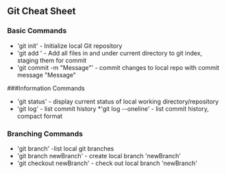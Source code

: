 ## Git Cheat Sheet


### Basic Commands

* 'git init' - Initialize local Git repository
* 'git add ' - Add all files in and under current directory to git index, staging them for commit
* 'git commit -m "Message"' - commit changes to local repo with commit message "Message"

###Information Commands

* 'git status' - display current status of local working directory/repository
* 'git log' - list commit history
*'git log --oneline' - list commit history, compact format


### Branching Commands

* 'git branch' -list local git branches
* 'git branch newBranch' - create local branch
'newBranch'
* 'git checkout newBranch' - check out local branch 'newBranch'
